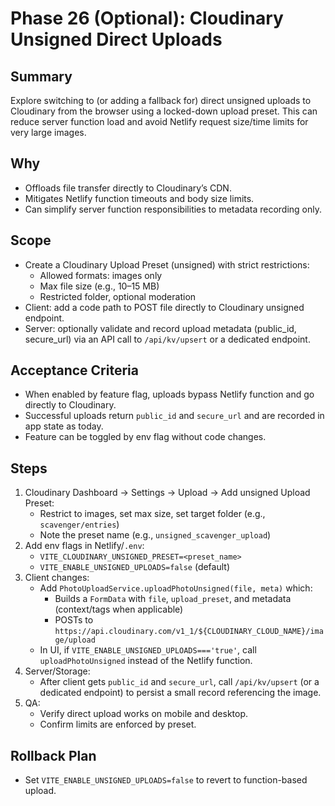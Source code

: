 # Phase 26 (Optional): Cloudinary Unsigned Direct Uploads

## Summary
Explore switching to (or adding a fallback for) direct unsigned uploads to Cloudinary from the browser using a locked-down upload preset. This can reduce server function load and avoid Netlify request size/time limits for very large images.

## Why
- Offloads file transfer directly to Cloudinary’s CDN.
- Mitigates Netlify function timeouts and body size limits.
- Can simplify server function responsibilities to metadata recording only.

## Scope
- Create a Cloudinary Upload Preset (unsigned) with strict restrictions:
  - Allowed formats: images only
  - Max file size (e.g., 10–15 MB)
  - Restricted folder, optional moderation
- Client: add a code path to POST file directly to Cloudinary unsigned endpoint.
- Server: optionally validate and record upload metadata (public_id, secure_url) via an API call to `/api/kv/upsert` or a dedicated endpoint.

## Acceptance Criteria
- When enabled by feature flag, uploads bypass Netlify function and go directly to Cloudinary.
- Successful uploads return `public_id` and `secure_url` and are recorded in app state as today.
- Feature can be toggled by env flag without code changes.

## Steps
1. Cloudinary Dashboard → Settings → Upload → Add unsigned Upload Preset:
   - Restrict to images, set max size, set target folder (e.g., `scavenger/entries`)
   - Note the preset name (e.g., `unsigned_scavenger_upload`)
2. Add env flags in Netlify/`.env`:
   - `VITE_CLOUDINARY_UNSIGNED_PRESET=<preset_name>`
   - `VITE_ENABLE_UNSIGNED_UPLOADS=false` (default)
3. Client changes:
   - Add `PhotoUploadService.uploadPhotoUnsigned(file, meta)` which:
     - Builds a `FormData` with `file`, `upload_preset`, and metadata (context/tags when applicable)
     - POSTs to `https://api.cloudinary.com/v1_1/${CLOUDINARY_CLOUD_NAME}/image/upload`
   - In UI, if `VITE_ENABLE_UNSIGNED_UPLOADS==='true'`, call `uploadPhotoUnsigned` instead of the Netlify function.
4. Server/Storage:
   - After client gets `public_id` and `secure_url`, call `/api/kv/upsert` (or a dedicated endpoint) to persist a small record referencing the image.
5. QA:
   - Verify direct upload works on mobile and desktop.
   - Confirm limits are enforced by preset.

## Rollback Plan
- Set `VITE_ENABLE_UNSIGNED_UPLOADS=false` to revert to function-based upload.
